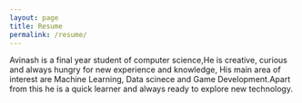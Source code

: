 ```yaml
---
layout: page
title: Resume
permalink: /resume/
---
```


Avinash is a final year student of computer science,He is creative, curious and always hungry for new experience and knowledge, His main area of interest are Machine Learning, Data scinece and Game Development.Apart from this he is a quick learner and always ready to explore new technology.

